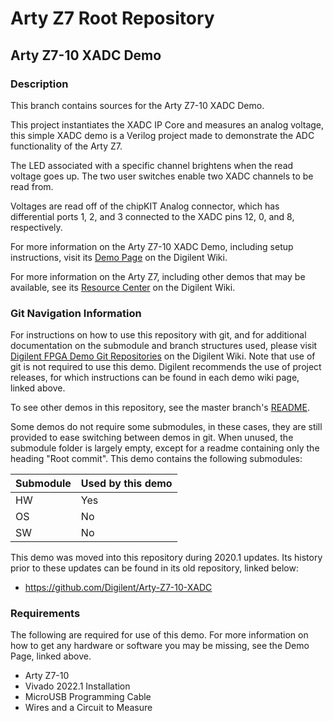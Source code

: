 # Arty Z7 Root Repository

## Arty Z7-10 XADC Demo

### Description

This branch contains sources for the Arty Z7-10 XADC Demo.

This project instantiates the XADC IP Core and measures an analog voltage, this simple XADC demo is a Verilog project made to demonstrate the ADC functionality of the Arty Z7.

The LED associated with a specific channel brightens when the read voltage goes up.
The two user switches enable two XADC channels to be read from.

Voltages are read off of the chipKIT Analog connector, which has differential ports 1, 2, and 3 connected to the XADC pins 12, 0, and 8, respectively.

For more information on the Arty Z7-10 XADC Demo, including setup instructions, visit its [Demo Page](https://reference.digilentinc.com/reference/programmable-logic/arty-z7/demos/xadc) on the Digilent Wiki.

For more information on the Arty Z7, including other demos that may be available, see its [Resource Center](https://reference.digilentinc.com/reference/programmable-logic/arty-z7/start) on the Digilent Wiki.

### Git Navigation Information

For instructions on how to use this repository with git, and for additional documentation on the submodule and branch structures used, please visit [Digilent FPGA Demo Git Repositories](https://reference.digilentinc.com/reference/programmable-logic/documents/git) on the Digilent Wiki. Note that use of git is not required to use this demo. Digilent recommends the use of project releases, for which instructions can be found in each demo wiki page, linked above.

To see other demos in this repository, see the master branch's [README](https://github.com/Digilent/Arty-Z7).

Some demos do not require some submodules, in these cases, they are still provided to ease switching between demos in git. When unused, the submodule folder is largely empty, except for a readme containing only the heading "Root commit". This demo contains the following submodules:

| Submodule | Used by this demo |
|-----------|-------------------|
| HW        | Yes               |
| OS        | No                |
| SW        | No                |

This demo was moved into this repository during 2020.1 updates. Its history prior to these updates can be found in its old repository, linked below:
* https://github.com/Digilent/Arty-Z7-10-XADC

### Requirements

The following are required for use of this demo. For more information on how to get any hardware or software you may be missing, see the Demo Page, linked above.

* Arty Z7-10
* Vivado 2022.1 Installation
* MicroUSB Programming Cable
* Wires and a Circuit to Measure